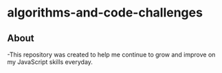 # algorithms-and-code-challenges

## About
-This repository was created to help me continue to grow and improve on my JavaScript skills everyday.
